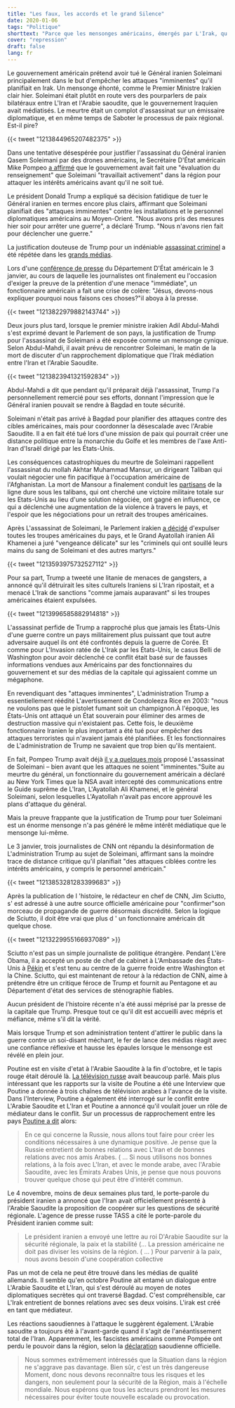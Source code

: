 ```yaml
---
title: "Les faux, les accords et le grand Silence"
date: 2020-01-06
tags: "Politique"
shorttext: "Parce que les mensonges américains, émergés par L'Irak, qu'est-ce que Poutine a à voir avec la Situation et pourquoi les médias sont-ils silencieux sur les nouveaux faits?"
cover: "repression"
draft: false
lang: fr
---
```


Le gouvernement américain prétend avoir tué le Général iranien Soleimani principalement dans le but d'empêcher les attaques "imminentes" qu'il planifiait en Irak. Un mensonge éhonté, comme le Premier Ministre Irakien clair hier. Soleimani était plutôt en route vers des pourparlers de paix bilatéraux entre L'Iran et l'Arabie saoudite, que le gouvernement Iraquien avait médiatisés. Le meurtre était un complot d'assassinat sur un émissaire diplomatique, et en même temps de Saboter le processus de paix régional. Est-il pire?

{{< tweet "1213844965207482375" >}}

Dans une tentative désespérée pour justifier l'assassinat du Général iranien Qasem Soleimani par des drones américains, le Secrétaire D'État américain Mike Pompeo [a affirmé](https://eu.usatoday.com/story/news/politics/2020/01/03/qasem-soleimani-killing-pompeo-says-airstrike-response-threat/2802844001/ "Trump: Iran's Soleimani was plotting 'imminent' attacks on diplomats, soldiers before US killed him") que le gouvernement avait fait une "évaluation du renseignement" que Soleimani "travaillait activement" dans la région pour attaquer les intérêts américains avant qu'il ne soit tué.

Le président Donald Trump a expliqué sa décision fatidique de tuer le Général iranien en termes encore plus clairs, affirmant que Soleimani planifiait des "attaques imminentes" contre les installations et le personnel diplomatiques américains au Moyen-Orient. "Nous avons pris des mesures hier soir pour arrêter une guerre", a déclaré Trump. "Nous n'avons rien fait pour déclencher une guerre."

La justification douteuse de Trump pour un indéniable [assassinat criminel](https://www.nbcnews.com/news/world/planned-attacks-against-u-s-targets-syria-lebanon-were-reason-n1110221 "Planned attacks against U.S. targets in Syria, Lebanon were reason for Soleimani strike, say officials") a été répétée dans les [grands médias](https://www.cia.gov/about-cia/eo12333.html "Executive Order 12333").

Lors d'une [conférence de presse](https://www.state.gov/senior-state-department-officials-on-the-situation-in-iraq/ "Senior State Department Officials on the Situation in Iraq") du Département D'État américain le 3 janvier, au cours de laquelle les journalistes ont finalement eu l'occasion d'exiger la preuve de la prétention d'une menace "immédiate", un fonctionnaire américain a fait une crise de colère: "Jésus, devons-nous expliquer pourquoi nous faisons ces choses?"il aboya à la presse.

{{< tweet "1213822979882143744" >}}

Deux jours plus tard, lorsque le premier ministre irakien Adil Abdul-Mahdi s'est exprimé devant le Parlement de son pays, la justification de Trump pour l'assassinat de Soleimani a été exposée comme un mensonge cynique. Selon Abdul-Mahdi, il avait prévu de rencontrer Soleimani, le matin de la mort de discuter d'un rapprochement diplomatique que l'Irak médiation entre l'Iran et l'Arabie Saoudite.

{{< tweet "1213823941321592834" >}}

Abdul-Mahdi a dit que pendant qu'il préparait déjà l'assassinat, Trump l'a personnellement remercié pour ses efforts, donnant l'impression que le Général iranien pouvait se rendre à Bagdad en toute sécurité.

Soleimani n'était pas arrivé à Bagdad pour planifier des attaques contre des cibles américaines, mais pour coordonner la désescalade avec l'Arabie Saoudite. Il a en fait été tué lors d'une mission de paix qui pourrait créer une distance politique entre la monarchie du Golfe et les membres de l'axe Anti-Iran d'Israël dirigé par les États-Unis.

Les conséquences catastrophiques du meurtre de Soleimani rappellent l'assassinat du mollah Akhtar Muhammad Mansur, un dirigeant Taliban qui voulait négocier une fin pacifique à l'occupation américaine de l'Afghanistan. La mort de Mansour a finalement conduit les [partisans](https://www.nbcnews.com/news/amp/ncna585186 "Analysis: Why Afghanistan Peace Prospects Look Worse After Mansour's Death") de la ligne dure sous les talibans, qui ont cherché une victoire militaire totale sur les Etats-Unis au lieu d'une solution négociée, ont gagné en influence, ce qui a déclenché une augmentation de la violence à travers le pays, et l'espoir que les négociations pour un retrait des troupes américaines.

Après L'assassinat de Soleimani, le Parlement irakien [a décidé](https://www.reuters.tv/v/Pddk/2020/01/05/iraqi-parliament-votes-to-end-foreign-troop-presence "Iraqi parliament votes to end foreign troop presence") d'expulser toutes les troupes américaines du pays, et le Grand Ayatollah iranien Ali Khamenei a juré "vengeance délicate" sur les "criminels qui ont souillé leurs mains du sang de Soleimani et des autres martyrs."

{{< tweet "1213593975732527112" >}}

Pour sa part, Trump a tweeté une litanie de menaces de gangsters, a annoncé qu'il détruirait les sites culturels Iraniens si L'Iran ripostait, et a menacé L'Irak de sanctions "comme jamais auparavant" si les troupes américaines étaient expulsées.

{{< tweet "1213996585882914818" >}}

L'assassinat perfide de Trump a rapproché plus que jamais les États-Unis d'une guerre contre un pays militairement plus puissant que tout autre adversaire auquel ils ont été confrontés depuis la guerre de Corée. Et comme pour L'Invasion ratée de L'Irak par les États-Unis, le casus Belli de Washington pour avoir déclenché ce conflit était basé sur de fausses informations vendues aux Américains par des fonctionnaires du gouvernement et sur des médias de la capitale qui agissaient comme un mégaphone.

En revendiquant des "attaques imminentes", L'administration Trump a essentiellement réédité L'avertissement de Condoleeza Rice en 2003: "nous ne voulons pas que le pistolet fumant soit un champignon.À l'époque, les États-Unis ont attaqué un État souverain pour éliminer des armes de destruction massive qui n'existaient pas. Cette fois, le deuxième fonctionnaire Iranien le plus important a été tué pour empêcher des attaques terroristes qui n'avaient jamais été planifiées. Et les fonctionnaires de L'administration de Trump ne savaient que trop bien qu'ils mentaient.

En fait, Pompeo Trump avait déjà [il y a quelques mois](https://www.washingtonpost.com/world/national-security/killing-of-soleimani-follows-long-push-from-pompeo-for-aggressive-action-against-iran-but-airstrike-brings-serious-risks/2020/01/05/092a8e00-2f7d-11ea-be79-83e793dbcaef_story.html "Killing of Soleimani follows long push from Pompeo for aggressive action against Iran, but airstrike brings serious risks") proposé L'assassinat de Soleimani – bien avant que les attaques ne soient "imminentes."Suite au meurtre du général, un fonctionnaire du gouvernement américain a déclaré au New York Times que la NSA avait intercepté des communications entre le Guide suprême de L'Iran, L'Ayatollah Ali Khamenei, et le général Soleimani, selon lesquelles L'Ayatollah n'avait pas encore approuvé les plans d'attaque du général.

Mais la preuve frappante que la justification de Trump pour tuer Soleimani est un énorme mensonge n'a pas généré le même intérêt médiatique que le mensonge lui-même.

Le 3 janvier, trois journalistes de CNN ont répandu la désinformation de L'administration Trump au sujet de Soleimani, affirmant sans la moindre trace de distance critique qu'il planifiait "des attaques ciblées contre les intérêts américains, y compris le personnel américain."

{{< tweet "1213853281283399683" >}}

Après la publication de l 'histoire, le rédacteur en chef de CNN, Jim Sciutto, s' est adressé à une autre source officielle américaine pour "confirmer"son morceau de propagande de guerre désormais discrédité. Selon la logique de Sciutto, il doit être vrai que plus d ' un fonctionnaire américain dit quelque chose.

{{< tweet "1213229955166937089" >}}

Sciutto n'est pas un simple journaliste de politique étrangère. Pendant L'ère Obama, il a accepté un poste de chef de cabinet à L'Ambassade des États-Unis à [Pékin](https://www.adweek.com/tvnewser/jim-sciutto/105076/ "Jim Sciutto Packs His Bags for China, and Packs Away News Career, For Now") et s'est tenu au centre de la guerre froide entre Washington et la Chine. Sciutto, qui est maintenant de retour à la rédaction de CNN, aime à prétendre être un critique féroce de Trump et fournit au Pentagone et au Département d'état des services de sténographie fiables.

Aucun président de l'histoire récente n'a été aussi méprisé par la presse de la capitale que Trump. Presque tout ce qu'il dit est accueilli avec mépris et méfiance, même s'il dit la vérité.

Mais lorsque Trump et son administration tentent d'attirer le public dans la guerre contre un soi-disant méchant, le fer de lance des médias réagit avec une confiance réflexive et hausse les épaules lorsque le mensonge est révélé en plein jour.

Poutine est en visite d'etat à l'Arabie Saoudite à la fin d'octobre, et le tapis rouge était déroulé là. [La télévision russe](https://vesti7.ru/video/1955076/episode/20-10-2019/ "ЭФИР ОТ 20.10.2019") avait beaucoup parlé. Mais plus intéressant que les rapports sur la visite de Poutine a été une Interview que Poutine a donnée à trois chaînes de télévision arabes à l'avance de la visite. Dans l'Interview, Poutine a également été interrogé sur le conflit entre L'Arabie Saoudite et L'Iran et Poutine a annoncé qu'il voulait jouer un rôle de médiateur dans le conflit. Sur un processus de rapprochement entre les pays [Poutine a dit](http://kremlin.ru/events/president/news/61792 "нтервью телеканалам Al Arabiya, Sky News Arabia и RT Arabic") alors:

> En ce qui concerne la Russie, nous allons tout faire pour créer les conditions nécessaires à une dynamique positive. Je pense que la Russie entretient de bonnes relations avec L'Iran et de bonnes relations avec nos amis Arabes. ( ...  Si nous utilisons nos bonnes relations, à la fois avec L'Iran, et avec le monde arabe, avec l'Arabie Saoudite, avec les Émirats Arabes Unis, je pense que nous pouvons trouver quelque chose qui peut être d'intérêt commun.

Le 4 novembre, moins de deux semaines plus tard, le porte-parole du président iranien a annoncé que l'Iran avait officiellement présenté à l'Arabie Saoudite la proposition de coopérer sur les questions de sécurité régionale. L'agence de presse russe TASS a cité le porte-parole du Président iranien comme suit:

> Le président iranien a envoyé une lettre au roi D'Arabie Saoudite sur la sécurité régionale, la paix et la stabilité (... La pression américaine ne doit pas diviser les voisins de la région. ( ... ) Pour parvenir à la paix, nous avons besoin d'une coopération collective

Pas un mot de cela ne peut être trouvé dans les médias de qualité allemands. Il semble qu'en octobre Poutine ait entamé un dialogue entre L'Arabie Saoudite et L'Iran, qui s'est déroulé au moyen de notes diplomatiques secrètes qui ont traversé Bagdad. C'est compréhensible, car L'Irak entretient de bonnes relations avec ses deux voisins. L'irak est créé en tant que médiateur.

Les réactions saoudiennes à l'attaque le suggèrent également. L'Arabie saoudite a toujours été à l'avant-garde quand il s'agit de l'anéantissement total de l'Iran. Apparemment, les fascistes américains comme Pompée ont perdu le pouvoir dans la région, selon la [déclaration](https://tass.ru/mezhdunarodnaya-panorama/7472113 "Эр-Рияд призвал осознавать риски для глобальной безопасности из-за ситуации вокруг Багдада") saoudienne officielle.

> Nous sommes extrêmement intéressés que la Situation dans la région ne s'aggrave pas davantage. Bien sûr, c'est un très dangereuse Moment, donc nous devons reconnaître tous les risques et les dangers, non seulement pour la sécurité de la Région, mais à l'échelle mondiale. Nous espérons que tous les acteurs prendront les mesures nécessaires pour éviter toute nouvelle escalade ou provocation.
